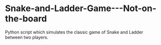 # Snake-and-Ladder-Game---Not-on-the-board
Python script which simulates the classic game of Snake and Ladder between two players.
